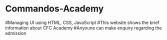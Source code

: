 # Commandos-Academy

#Managing UI using HTML, CSS, JavaScript
#This website shows the brief information about CFC Academy
#Anyoune can make enquiry regarding the admission
